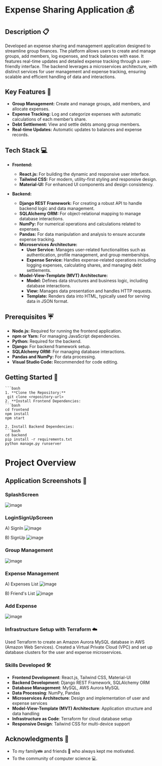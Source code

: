 # Expense Sharing Application 💰

## Description 📋
Developed an expense sharing and management application designed to streamline group finances. The platform allows users to create and manage groups, add members, log expenses, and track balances with ease. It features real-time updates and detailed expense tracking through a user-friendly interface. The backend leverages a microservices architecture, with distinct services for user management and expense tracking, ensuring scalable and efficient handling of data and interactions.

## Key Features 🔑

- **Group Management:** Create and manage groups, add members, and allocate expenses.
- **Expense Tracking:** Log and categorize expenses with automatic calculations of each member’s share.
- **Debt Settlement:** View and settle debts among group members.
- **Real-time Updates:** Automatic updates to balances and expense records.

## Tech Stack 💻

- **Frontend:**
  - **React.js:** For building the dynamic and responsive user interface.
  - **Tailwind CSS:** For modern, utility-first styling and responsive design.
  - **Material-UI:** For enhanced UI components and design consistency.

- **Backend:**
  - **Django REST Framework:** For creating a robust API to handle backend logic and data management.
  - **SQLAlchemy ORM:** For object-relational mapping to manage database interactions.
  - **NumPy:** For numerical operations and calculations related to expenses.
  - **Pandas:** For data manipulation and analysis to ensure accurate expense tracking.
  - **Microservices Architecture:**
    - **User Service:** Manages user-related functionalities such as authentication, profile management, and group memberships.
    - **Expense Service:** Handles expense-related operations including logging expenses, calculating shares, and managing debt settlements.
  - **Model-View-Template (MVT) Architecture:** 
    - **Model:** Defines data structures and business logic, including database interactions.
    - **View:** Manages data presentation and handles HTTP requests.
    - **Template:** Renders data into HTML, typically used for serving data in JSON format.

## Prerequisites ☔

- **Node.js:** Required for running the frontend application.
- **npm or Yarn:** For managing JavaScript dependencies.
- **Python:** Required for the backend.
- **Django:** For backend framework setup.
- **SQLAlchemy ORM:** For managing database interactions.
- **Pandas and NumPy:** For data processing.
- **Visual Studio Code:** Recommended for code editing.

## Getting Started 🚀
    ```bash
    1. **Clone the Repository:**
     git clone <repository-url>
    2. **Install Frontend Dependencies:
    ```bash
    cd frontend
    npm install
    npm start
   
    2. Install Backend Dependencies:
    ```bash
    cd backend
    pip install -r requirements.txt
    python manage.py runserver


# Project Overview

## Application Screenshots 📸

### SplashScreen
![image](https://github.com/user-attachments/assets/9fb4ead1-fb55-4339-b275-94cae7ba7c34)

### LoginSignUpScreen
A) SignIn
![image](https://github.com/user-attachments/assets/482c3d32-4c2f-4fc2-bf8e-734ede866ef2)


B) SignUp
![image](https://github.com/user-attachments/assets/ef5fbbb6-5f45-4e7e-b186-6044717cf294)


### Group Management
![image](https://github.com/user-attachments/assets/34f37e03-3faf-4717-9156-a28e2923c1b0)


### Expense Management
A) Expenses List
![image](https://github.com/user-attachments/assets/5ba65072-05b5-4038-a3e2-571294162a35)

B) Friend's List
![image](https://github.com/user-attachments/assets/851f27b5-5a2d-4595-9e3f-51421a0c194c)


### Add Expense
![image](https://github.com/user-attachments/assets/062987e1-3863-404d-829d-a70374e6bcf0)

### Infrastructure Setup with Terraform ☁️
Used Terraform to create an Amazon Aurora MySQL database in AWS (Amazon Web Services). Created a Virtual Private Cloud (VPC) and set up database clusters for the user and expense microservices.

### Skills Developed 🛠️
- **Frontend Development**: React.js, Tailwind CSS, Material-UI
- **Backend Development**: Django REST Framework, SQLAlchemy ORM
- **Database Management**: MySQL, AWS Aurora MySQL
- **Data Processing**: NumPy, Pandas
- **Microservices Architecture**: Design and implementation of user and expense services
- **Model-View-Template (MVT) Architecture**: Application structure and data handling
- **Infrastructure as Code**: Terraform for cloud database setup
- **Responsive Design**: Tailwind CSS for multi-device support

## Acknowledgments 💖

* To my family👪  and friends 👫 who always kept me motivated.
* To the community of computer science 💻.


